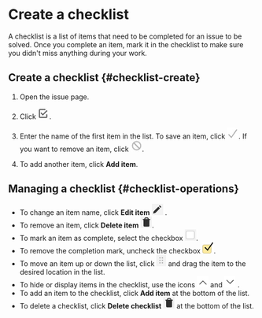 # Create a checklist

A checklist is a list of items that need to be completed for an issue to be solved. Once you complete an item, mark it in the checklist to make sure you didn't miss anything during your work.

## Create a checklist {#checklist-create}

1. Open the issue page.

1. Click ![](../../_assets/tracker/checklist-create.png).

1. Enter the name of the first item in the list. To save an item, click ![](../../_assets/tracker/checklist-save.png). If you want to remove an item, click ![](../../_assets/tracker/checklist-cancel.png).

1. To add another item, click **Add item**.

## Managing a checklist {#checklist-operations}

- To change an item name, click **Edit item** ![](../../_assets/tracker/checklist-edit.png) .
- To remove an item, click **Delete item** ![](../../_assets/tracker/checklist-delete.png).
- To mark an item as complete, select the checkbox ![](../../_assets/tracker/checklist-checkbox.png).
- To remove the completion mark, uncheck the checkbox ![](../../_assets/tracker/checklist-checkmark.png).
- To move an item up or down the list, click ![](../../_assets/tracker/checklist-replace.png) and drag the item to the desired location in the list.
- To hide or display items in the checklist, use the icons ![](../../_assets/tracker/checklist-close.png) and ![](../../_assets/tracker/checklist-open.png) .
- To add an item to the checklist, click **Add item** at the bottom of the list.
- To delete a checklist, click **Delete checklist** ![](../../_assets/tracker/checklist-delete.png) at the bottom of the list.



